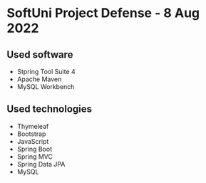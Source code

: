 # SoftUni Project Defense - 8 Aug 2022

## Used software
* Stpring Tool Suite 4
* Apache Maven
* MySQL Workbench
  
## Used technologies
* Thymeleaf
* Bootstrap
* JavaScript
* Spring Boot
* Spring MVC
* Spring Data JPA
* MySQL



